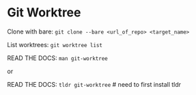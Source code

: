 # Git Worktree

Clone with bare:
`git clone --bare <url_of_repo> <target_name>`

List worktrees:
`git worktree list`

READ THE DOCS:
`man git-worktree`

or

READ THE DOCS:
`tldr git-worktree` # need to first install tldr
